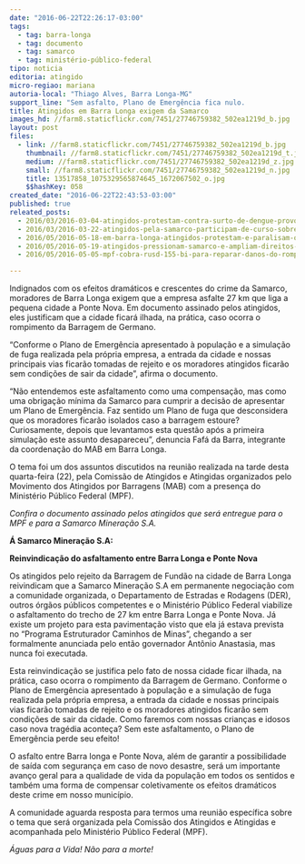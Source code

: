 ```yaml
---
date: "2016-06-22T22:26:17-03:00"
tags:
  - tag: barra-longa
  - tag: documento
  - tag: samarco
  - tag: ministério-público-federal
tipo: noticia
editoria: atingido
micro-regiao: mariana
autoria-local: "Thiago Alves, Barra Longa-MG"
support_line: "Sem asfalto, Plano de Emergência fica nulo.                                                                                     Caso barragem de Germano se rompa, cidade ficará isolada."
title: Atingidos em Barra Longa exigem da Samarco                                      asfaltamento de estrada para Ponte Nova
images_hd: //farm8.staticflickr.com/7451/27746759382_502ea1219d_b.jpg
layout: post
files:
  - link: //farm8.staticflickr.com/7451/27746759382_502ea1219d_b.jpg
    thumbnail: //farm8.staticflickr.com/7451/27746759382_502ea1219d_t.jpg
    medium: //farm8.staticflickr.com/7451/27746759382_502ea1219d_z.jpg
    small: //farm8.staticflickr.com/7451/27746759382_502ea1219d_n.jpg
    title: 13517858_1075329565874645_1672067502_o.jpg
    $$hashKey: 058
created_date: "2016-06-22T22:43:53-03:00"
published: true
releated_posts:
  - 2016/03/2016-03-04-atingidos-protestam-contra-surto-de-dengue-provocado-pela-samarco.md
  - 2016/03/2016-03-22-atingidos-pela-samarco-participam-de-curso-sobre-pensadores-brasileiros.md
  - 2016/05/2016-05-18-em-barra-longa-atingidos-protestam-e-paralisam-obras-da-samarco.md
  - 2016/05/2016-05-19-atingidos-pressionam-samarco-e-ampliam-direitos-em-barra-longa.md
  - 2016/05/2016-05-05-mpf-cobra-rusd-155-bi-para-reparar-danos-do-rompimento-da-barragem-da-samarco.md

---
```

<p>Indignados com os efeitos dram&aacute;ticos e crescentes do crime da Samarco, moradores de Barra Longa exigem que a empresa asfalte 27 km que liga a pequena cidade a Ponte Nova. Em documento assinado pelos atingidos, eles justificam que a cidade ficar&aacute; ilhada, na pr&aacute;tica, caso ocorra o rompimento da Barragem de Germano.</p>

<p>&ldquo;Conforme o Plano de Emerg&ecirc;ncia apresentado &agrave; popula&ccedil;&atilde;o e a simula&ccedil;&atilde;o de fuga realizada pela pr&oacute;pria empresa, a entrada da cidade e nossas principais vias ficar&atilde;o tomadas de rejeito e os moradores atingidos ficar&atilde;o sem condi&ccedil;&otilde;es de sair da cidade&rdquo;, afirma o documento.</p>

<p>&ldquo;N&atilde;o entendemos este asfaltamento como uma compensa&ccedil;&atilde;o, mas como uma obriga&ccedil;&atilde;o m&iacute;nima da Samarco para cumprir a decis&atilde;o de apresentar um Plano de Emerg&ecirc;ncia. Faz sentido um Plano de fuga que desconsidera que os moradores ficar&atilde;o isolados caso a barragem estoure? Curiosamente, depois que levantamos esta quest&atilde;o ap&oacute;s a primeira simula&ccedil;&atilde;o este assunto desapareceu&rdquo;, denuncia Faf&aacute; da Barra, integrante da coordena&ccedil;&atilde;o do MAB em Barra Longa.</p>

<p>O tema foi um dos assuntos discutidos na reuni&atilde;o realizada na tarde desta quarta-feira (22), pela Comiss&atilde;o de Atingidos e Atingidas organizados pelo Movimento dos Atingidos por Barragens (MAB) com a presen&ccedil;a do Minist&eacute;rio P&uacute;blico Federal (MPF).</p>

<p><em>Confira o documento assinado pelos atingidos que ser&aacute; entregue para o MPF e para a Samarco Minera&ccedil;&atilde;o S.A.</em></p>

<p><strong>&Aacute; Samarco Minera&ccedil;&atilde;o S.A:</strong></p>

<p><strong>Reinvindica&ccedil;&atilde;o do asfaltamento entre Barra Longa e Ponte Nova</strong></p>

<p>Os atingidos pelo rejeito da Barragem de Fund&atilde;o na cidade de Barra Longa reivindicam<a name="_GoBack"></a> que a Samarco Minera&ccedil;&atilde;o S.A em permanente negocia&ccedil;&atilde;o com a comunidade organizada, o Departamento de Estradas e Rodagens (DER), outros &oacute;rg&atilde;os p&uacute;blicos competentes e o Minist&eacute;rio P&uacute;blico Federal viabilize o asfaltamento do trecho de 27 km entre Barra Longa e Ponte Nova. J&aacute; existe um projeto para esta pavimenta&ccedil;&atilde;o visto que ela j&aacute; estava prevista no &ldquo;Programa Estruturador Caminhos de Minas&rdquo;, chegando a ser formalmente anunciada pelo ent&atilde;o governador Ant&ocirc;nio Anastasia, mas nunca foi executada.</p>

<p>Esta reinvindica&ccedil;&atilde;o se justifica pelo fato de nossa cidade ficar ilhada, na pr&aacute;tica, caso ocorra o rompimento da Barragem de Germano. Conforme o Plano de Emerg&ecirc;ncia apresentado &agrave; popula&ccedil;&atilde;o e a simula&ccedil;&atilde;o de fuga realizada pela pr&oacute;pria empresa, a entrada da cidade e nossas principais vias ficar&atilde;o tomadas de rejeito e os moradores atingidos ficar&atilde;o sem condi&ccedil;&otilde;es de sair da cidade. Como faremos com nossas crian&ccedil;as e idosos caso nova trag&eacute;dia aconte&ccedil;a? Sem este asfaltamento, o Plano de Emerg&ecirc;ncia perde seu efeito!</p>

<p>O asfalto entre Barra longa e Ponte Nova, al&eacute;m de garantir a possibilidade de sa&iacute;da com seguran&ccedil;a em caso de novo desastre, ser&aacute; um importante avan&ccedil;o geral para a qualidade de vida da popula&ccedil;&atilde;o em todos os sentidos e tamb&eacute;m uma forma de compensar coletivamente os efeitos dram&aacute;ticos deste crime em nosso munic&iacute;pio.</p>

<p>A comunidade aguarda resposta para termos uma reuni&atilde;o espec&iacute;fica sobre o tema que ser&aacute; organizada pela Comiss&atilde;o dos Atingidos e Atingidas e acompanhada pelo Minist&eacute;rio P&uacute;blico Federal (MPF).</p>

<p><em>&Aacute;guas para a Vida! N&atilde;o para a morte!</em></p>

<p>&nbsp;</p>
